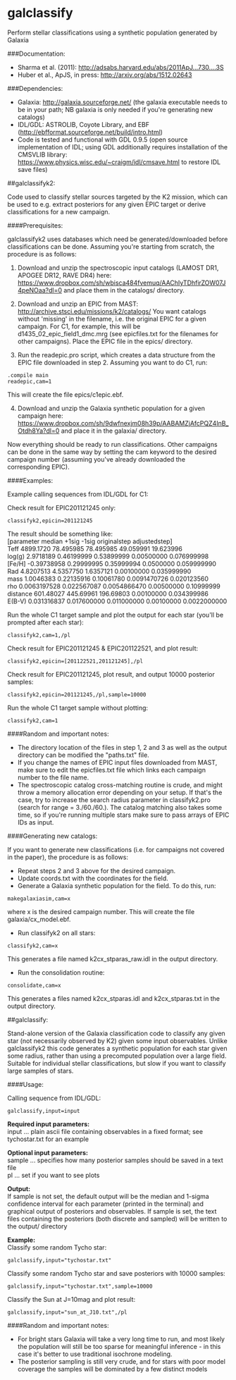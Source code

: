 # galclassify
Perform stellar classifications using a synthetic population generated by Galaxia

###Documentation:
- Sharma et al. (2011): http://adsabs.harvard.edu/abs/2011ApJ...730....3S
- Huber et al., ApJS, in press: http://arxiv.org/abs/1512.02643


###Dependencies:
* Galaxia: http://galaxia.sourceforge.net/ (the galaxia executable needs to be in your path; NB galaxia is only needed if you're generating new catalogs) <br/>
* IDL/GDL: ASTROLIB, Coyote Library, and EBF (http://ebfformat.sourceforge.net/build/intro.html) <br/> 
* Code is tested and functional with GDL 0.9.5 (open source implementation of IDL; using GDL additionally requires installation of the CMSVLIB library: https://www.physics.wisc.edu/~craigm/idl/cmsave.html to restore IDL save files)


##galclassifyk2:

Code used to classify stellar sources targeted by the K2 mission, which can be used to e.g. extract posteriors for any given EPIC target or derive classifications for a new campaign. 

####Prerequisites:

galclassifyk2 uses databases which need be generated/downloaded before classifications can be done. Assuming you're starting from scratch, the procedure is as follows:

1) Download and unzip the spectroscopic input catalogs (LAMOST DR1, APOGEE DR12, RAVE DR4) here:
https://www.dropbox.com/sh/wbisca484fvemuq/AAChIyTDhfirZOW07J4peNOaa?dl=0
and place them in the catalogs/ directory. 

2) Download and unzip an EPIC from MAST:
http://archive.stsci.edu/missions/k2/catalogs/
You want catalogs without 'missing' in the filename, i.e. the original EPIC for a given campaign. For C1, for example, this will be d1435_02_epic_field1_dmc.mrg (see epicfiles.txt for the filenames for other campaigns). Place the EPIC file in the epics/ directory.

3) Run the readepic.pro script, which creates a data structure from the EPIC file downloaded in step 2. Assuming you want to do C1, run:
```	
.compile main
readepic,cam=1
```	
This will create the file epics/c1epic.ebf. 


4) Download and unzip the Galaxia synthetic population for a given campaign here:
https://www.dropbox.com/sh/9dwfnexjm08h39p/AABAMZjAfcPQZ4InB_Otdh8Ya?dl=0
and place it in the galaxia/ directory. 

Now everything should be ready to run classifications. Other campaigns can be done in the same way by setting the cam keyword to the desired campaign number (assuming you've already downloaded the corresponding EPIC). 


####Examples:

Example calling sequences from IDL/GDL for C1:

Check result for EPIC201121245 only:
```	
classifyk2,epicin=201121245
```	

The result should be something like: <br />
[parameter median +1sig -1sig originalstep adjustedstep] <br />
Teff       4899.1720       78.495985       78.495985       49.059991       19.623996 <br />
log(g)       2.9718189      0.46199999      0.53899999   0.00500000     0.076999998 <br />
[Fe/H]     -0.39738958      0.29999995      0.35999994    0.0500000     0.059999990 <br />
Rad       4.8207513       4.5357750       1.6357121   0.00100000     0.035999990 <br />
mass       1.0046383      0.22135916      0.10061780    0.0091470726     0.020123560 <br />
rho    0.0063197528     0.022567087    0.0054866470   0.00500000      0.10999999 <br />
distance       601.48027       445.69961       196.69803   0.00100000     0.034399986 <br />
E(B-V)     0.031316837     0.017600000     0.011000000   0.00100000    0.0022000000


Run the whole C1 target sample and plot the output for each star (you'll be prompted after each star):
```	
classifyk2,cam=1,/pl
```	

Check result for EPIC201121245 & EPIC201122521, and plot result:
```	
classifyk2,epicin=[201122521,201121245],/pl
```	

Check result for EPIC201121245, plot result, and output 10000 posterior samples:
```	
classifyk2,epicin=201121245,/pl,sample=10000
```	

Run the whole C1 target sample without plotting:
```	
classifyk2,cam=1
```	

####Random and important notes:

- The directory location of the files in step 1, 2 and 3 as well as the output directory can be modified the "paths.txt" file.
- If you change the names of EPIC input files downloaded from MAST, make sure to edit the epicfiles.txt file which links each campaign number to the file name.
- The spectroscopic catalog cross-matching routine is crude, and might throw a memory allocation error depending on your setup. If that's the case, try to increase the search radius parameter in classifyk2.pro (search for range = 3./60./60.). The catalog matching also takes some time, so if you're running multiple stars make sure to pass arrays of EPIC IDs as input.


####Generating new catalogs:

If you want to generate new classifications (i.e. for campaigns not covered in the paper), the procedure is as follows:

- Repeat steps 2 and 3 above for the desired campaign.
- Update coords.txt with the coordinates for the field.
- Generate a Galaxia synthetic population for the field. To do this, run:

```	
makegalaxiasim,cam=x
```	

where x is the desired campaign number. This will create the file galaxia/cx_model.ebf.

- Run classifyk2 on all stars:
```	
classifyk2,cam=x
```	
This generates a file named k2cx_stparas_raw.idl in the output directory. 

- Run the consolidation routine:
```	
consolidate,cam=x
```
This generates a files named k2cx_stparas.idl and k2cx_stparas.txt in the output directory. 





##galclassify:

Stand-alone version of the Galaxia classification code to classify any given star (not necessarily observed by K2) given some input observables. Unlike galclassifyk2 this code generates a synthetic population for each star given some radius, rather than using a precomputed population over a large field. Suitable for individual stellar classifications, but slow if you want to classify large samples of stars.

####Usage:

Calling sequence from IDL/GDL:
```
galclassify,input=input
```

**Required input parameters:**	<br/>
input ... plain ascii file containing observables in a fixed format; see tychostar.txt for an example <br/>

**Optional input parameters:**	<br/>
sample	... specifies how many posterior samples should be saved in a text file  <br/>
pl      ... set if you want to see plots

**Output:**	<br/>
If sample is not set, the default output will be the median and 1-sigma confidence interval for each parameter (printed in the terminal) and graphical output of posteriors and observables. If sample is set, the text files containing the posteriors (both discrete and sampled) will be written to the output/ directory

**Example:** <br/>
Classify some random Tycho star:
```	
galclassify,input="tychostar.txt"
```

Classify some random Tycho star and save posteriors with 10000 samples:
```	
galclassify,input="tychostar.txt",sample=10000
```

Classify the Sun at J=10mag and plot result:
```	
galclassify,input="sun_at_J10.txt",/pl
```

####Random and important notes:
* For bright stars Galaxia will take a very long time to run, and most likely the population will still be too sparse for meaningful inference - in this case it's better to use traditional isochrone modeling.
* The posterior sampling is still very crude, and for stars with poor model coverage the samples will be dominated by a few distinct models
